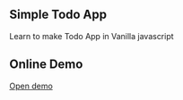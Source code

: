 ## Simple Todo App
Learn to make Todo App in Vanilla javascript

## Online Demo

[Open demo](https://vanilla-todo-app.herokuapp.com/)
